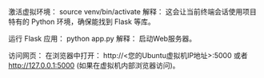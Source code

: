 激活虚拟环境：
source venv/bin/activate
解释： 这会让当前终端会话使用项目特有的 Python 环境，确保能找到 Flask 等库。

运行 Flask 应用：
python app.py
解释： 启动Web服务器。

访问网页：
在浏览器中打开：
http://<您的Ubuntu虚拟机IP地址>:5000
或者 http://127.0.0.1:5000 (如果在虚拟机内部浏览器访问)。